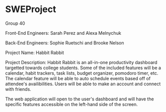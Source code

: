 # SWEProject
Group 40

Front-End Engineers: Sarah Perez and Alexa Melnychuk

Back-End Engineers: Sophie Ruetschi and Brooke Nelson

Project Name: Habbit Rabbit

Project Description: Habbit Rabbit is an all-in-one productivity dashboard targetted towards college students. Some of the included features will be a calendar, habit trackers, task lists, budget organizer, pomodoro timer, etc. The calendar feature will be able to auto schedule events based off of attendee's availibilities. Users will be able to make an account and connect with friends.

The web application will open to the user's dashboard and will have the specific features accessible on the left-hand side of the screen. 
